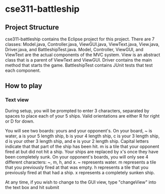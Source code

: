 # cse311-battleship

## Project Structure
cse311-battleship contains the Eclipse project for this project. There are 7 classes: Model.java, Controller.java, ViewGUI.java, ViewText.java, View.java, Driver.java, and BattleshipTest.java. Model, Controller, ViewGUI, and ViewText are the actual components of the MVC system. View is an abstract class that is a parent of ViewText and ViewGUI. Driver contains the main method that starts the game. BattleshipTest contains JUnit tests that test each component.

## How to play

### Text view
During setup, you will be prompted to enter 3 characters, separated by spaces to place each of your 5 ships. Valid orientations are either R for right or D for down.

You will see two boards: yours and your opponent's. On your board, ~ is water, a is your 5 length ship, b is your 4 length ship, c is your 3 length ship, d is your other 3 length ship, and e is your 2 length ship. Capital letters indicate that that part of the ship has been hit. m is a tile that your opponent fired at but did not hit a ship. Your ships are replaced by x's once they have been completely sunk. On your opponent's boards, you will only see 4 different characters: ~, m, h, and x. ~ represents water. m represents a tile that you previously fired at that was empty. h represents a tile that you previously fired at that had a ship. x represents a completely sunken ship.

At any time, if you wish to change to the GUI view, type "changeView" into the text box and hit submit